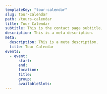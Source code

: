 ```yaml
---
templateKey: "tour-calendar"
slug: tour-calendar
path: /tours-calendar
title: Tour Calendar
subtitle: This is the contact page subtitle.
description: This is a meta description.
meta:
  description: This is a meta description.
  title: Tour Calendar
events:
  - event:
      start:
      end:
      location:
      title: 
      group: 
      availableSlots: 
---
```

